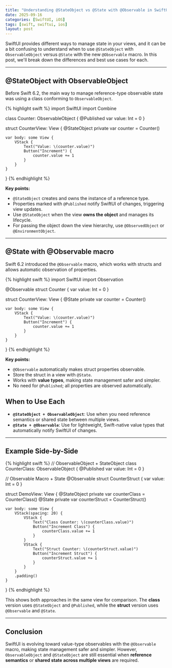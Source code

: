 ```yaml
---
title: "Understanding @StateObject vs @State with @Observable in SwiftUI"
date: 2025-09-16
categories: [SwiftUI, iOS]
tags: [swift, swiftui, ios]
layout: post
---
```


SwiftUI provides different ways to manage state in your views, and it can be a bit confusing to understand when to use `@StateObject` with `ObservableObject` versus `@State` with the new `@Observable` macro. In this post, we'll break down the differences and best use cases for each.

---

## @StateObject with ObservableObject

Before Swift 6.2, the main way to manage reference-type observable state was using a class conforming to `ObservableObject`.

{% highlight swift %}
 import SwiftUI
 import Combine

 class Counter: ObservableObject {
    @Published var value: Int = 0
 }

 struct CounterView: View {
    @StateObject private var counter = Counter()
    
    var body: some View {
        VStack {
            Text("Value: \(counter.value)")
            Button("Increment") {
                counter.value += 1
            }
        }
    }
 }
{% endhighlight %}

**Key points:**

* `@StateObject` creates and owns the instance of a reference type.
* Properties marked with `@Published` notify SwiftUI of changes, triggering view updates.
* Use `@StateObject` when the view **owns the object** and manages its lifecycle.
* For passing the object down the view hierarchy, use `@ObservedObject` or `@EnvironmentObject`.

---

## @State with @Observable macro

Swift 6.2 introduced the `@Observable` macro, which works with structs and allows automatic observation of properties.

{% highlight swift %}
import SwiftUI
import Observation

@Observable
struct Counter {
    var value: Int = 0
}

struct CounterView: View {
    @State private var counter = Counter()
    
    var body: some View {
        VStack {
            Text("Value: \(counter.value)")
            Button("Increment") {
                counter.value += 1
            }
        }
    }
}
{% endhighlight %}

**Key points:**

* `@Observable` automatically makes struct properties observable.
* Store the struct in a view with `@State`.
* Works with **value types**, making state management safer and simpler.
* No need for `@Published`; all properties are observed automatically.


## When to Use Each

* **`@StateObject + ObservableObject`**: Use when you need reference semantics or shared state between multiple views.
* **`@State + @Observable`**: Use for lightweight, Swift-native value types that automatically notify SwiftUI of changes.

---

## Example Side-by-Side

{% highlight swift %}
// ObservableObject + StateObject
class CounterClass: ObservableObject {
    @Published var value: Int = 0
}

// Observable Macro + State
@Observable
struct CounterStruct {
    var value: Int = 0
}

struct DemoView: View {
    @StateObject private var counterClass = CounterClass()
    @State private var counterStruct = CounterStruct()

    var body: some View {
        VStack(spacing: 20) {
            VStack {
                Text("Class Counter: \(counterClass.value)")
                Button("Increment Class") {
                    counterClass.value += 1
                }
            }
            VStack {
                Text("Struct Counter: \(counterStruct.value)")
                Button("Increment Struct") {
                    counterStruct.value += 1
                }
            }
        }
        .padding()
    }
}
{% endhighlight %}

This shows both approaches in the same view for comparison. The **class** version uses `@StateObject` and `@Published`, while the **struct** version uses `@Observable` and `@State`.

---

## Conclusion

SwiftUI is evolving toward value-type observables with the `@Observable` macro, making state management safer and simpler. However, `ObservableObject` and `@StateObject` are still essential when **reference semantics** or **shared state across multiple views** are required.
